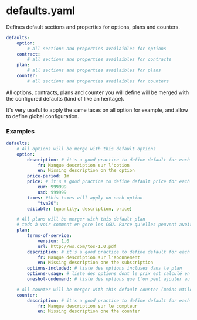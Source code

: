 # defaults.yaml

Defines default sections and properties for options, plans and counters.

```yaml
defaults:
    option:
        # all sections and properties availaibles for options
    contract:
        # all sections and properties availaibles for contracts
    plan:
        # all sections and properties availaibles for plans
    counter:
        # all sections and properties availaibles for counters
```

All options, contracts, plans and counter you will define will be merged with the configured defaults (kind of like an heritage).

It's very useful to apply the same taxes on all option for example, and allow to define global configuration.

### Examples

```yaml
defaults:
    # All options will be merge with this default options
    option:
        description: # it's a good practice to define default for each your language, to avoid error
            fr: Manque description sur l'option
            en: Missing description on the option
        price-period: 1m
        price: # it's a good practice to define default price for each your currency, to avoid error
            eur: 999999
            usd: 999999
        taxes: #this taxes will apply on each option
            "tva20":
        editable: [quantity, description, price]

    # All plans will be merger with this default plan
    # todo à voir comment en gere les CGU. Parce qu'elles peuvent avoir à évoluer...
    plan:
        terms-of-service:
            version: 1.0
            url: http://ws.com/tos-1.0.pdf
        description: # it's a good practice to define default for each your language, to avoid error
            fr: Manque description sur l'abonnement
            en: Missing description one the subscription
        options-included: # liste des options incluses dans le plan
        options-usage: # liste des options dont le prix est calculé en fonction de l'usage (en fin de période)
        oneshot-ondemand: # liste des options que l'on peut ajouter au plan, ou facturer

    # All counter will be merger with this default counter (moins utile que sur les autres, mais autant généraliser la logique...
    counter:
        description: # it's a good practice to define default for each your language, to avoid error
            fr: Manque description sur le compteur
            en: Missing description one the counter

```


